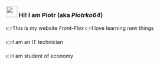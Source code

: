   ### <img src="https://media.giphy.com/media/hvRJCLFzcasrR4ia7z/giphy.gif" width="30px"> Hi! I am Piotr (aka *Piotrko64*)
👉This is my website *Front-Flex*
👉I love learning new things 

👉I am an IT technician 

👉I am student of economy
